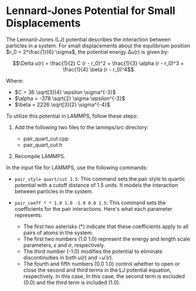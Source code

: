 # Lennard-Jones Potential for Small Displacements

The Lennard-Jones (LJ) potential describes the interaction between particles in a system. For small displacements about the equilibrium position $r_0 = 2^\frac{1}{6} \sigma$, the potential energy $\Delta u(r)$ is given by:

$$\Delta u(r) = \frac{1}{2} C (r - r_0)^2 + \frac{1}{3} \alpha (r - r_0)^3 + \frac{1}{4} \beta (r - r_0)^4$$

Where:
- $C = 36 \sqrt[3]{4} \epsilon \sigma^{-3}$
- $\alpha = -378 \sqrt{2} \sigma \epsilon^{-3}$
- $\beta = 2226 \sqrt[3]{2} \sigma^{-4}$

To utilize this potential in LAMMPS, follow these steps:

1. Add the following two files to the lammps/src directory:
   - pair_quart_cut.cpp
   - pair_quart_cut.h

2. Recompile LAMMPS.

In the input file for LAMMPS, use the following commands:

- `pair_style quart/cut 1.5`: This command sets the pair style to quartic potential with a cutoff distance of 1.5 units. It models the interaction between particles in the system.

- `pair_coeff * * 1.0 1.0 -1.0 0.0 1.5`: This command sets the coefficients for the pair interactions. Here's what each parameter represents:
  - The first two asterisks (*) indicate that these coefficients apply to all pairs of atoms in the system.
  - The first two numbers (1.0 1.0) represent the energy and length scale parameters, $\epsilon$ and $\sigma$, respectively.
  - The third number (-1.0) modifies the potential to eliminate discontinuities in both $u(r)$ and $-u'(r)$.
  - The fourth and fifth numbers (0.0 1.0) control whether to open or close the second and third terms in the LJ potential equation, respectively. In this case, In this case, the second term is excluded (0.0) and the third term is included (1.0).


